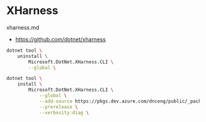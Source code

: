 # XHarness

xharness.md

*   https://github.com/dotnet/xharness



```bash
dotnet tool \
    uninstall \
        Microsoft.DotNet.XHarness.CLI \
        --global \

dotnet tool \
    install \
        Microsoft.DotNet.XHarness.CLI \
            --global \
            --add-source https://pkgs.dev.azure.com/dnceng/public/_packaging/dotnet-eng/nuget/v3/index.json \
            --prerelease \
            --verbosity:diag \
```